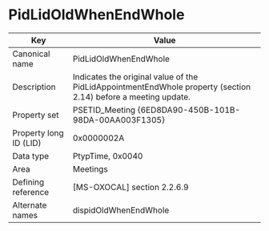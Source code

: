 # PidLidOldWhenEndWhole

| Key | Value |
|---|---|
| Canonical name | PidLidOldWhenEndWhole |
| Description | Indicates the original value of the PidLidAppointmentEndWhole property (section 2.14) before a meeting update. |
| Property set | PSETID_Meeting {6ED8DA90-450B-101B-98DA-00AA003F1305} |
| Property long ID (LID) | 0x0000002A |
| Data type | PtypTime, 0x0040 |
| Area | Meetings |
| Defining reference | [MS-OXOCAL] section 2.2.6.9 |
| Alternate names | dispidOldWhenEndWhole |
